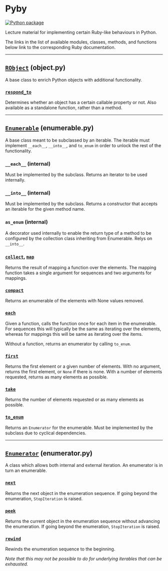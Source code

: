 # Pyby

[![Python package](https://github.com/DevL/pyby/actions/workflows/python-package.yml/badge.svg)](https://github.com/DevL/pyby/actions/workflows/python-package.yml)

Lecture material for implementing certain Ruby-like behaviours in Python.

The links in the list of available modules, classes, methods, and functions below link to the corresponding Ruby documentation.

---

## [`RObject`](https://ruby-doc.org/core-3.1.1/Object.html) (object.py)

A base class to enrich Python objects with additional functionality.

### [`respond_to`](https://ruby-doc.org/core-3.1.1/Object.html#method-i-respond_to-3F)

Determines whether an object has a certain callable property or not.
Also available as a standalone function, rather than a method.

---

## [`Enumerable`](https://ruby-doc.org/core-3.1.1/Enumerable.html) (enumerable.py)

A base class meant to be subclassed by an iterable.
The iterable must implement `__each__`, `__into__`, and `to_enum` in order to unlock the rest of the functionality.

### `__each__` (internal)

Must be implemented by the subclass.
Returns an iterator to be used internally.

### `__into__` (internal)

Must be implemented by the subclass.
Returns a constructor that accepts an iterable for the given method name.

### `as_enum` (internal)

A decorator used internally to enable the return type of a method to be configured by the
collection class inheriting from Enumerable. Relys on `__into__`.

### [`collect`](https://ruby-doc.org/core-3.1.1/Enumerable.html#method-i-collect), [`map`](https://ruby-doc.org/core-3.1.1/Enumerable.html#method-i-map)

Returns the result of mapping a function over the elements.
The mapping function takes a single argument for sequences and two arguments for mappings.

### [`compact`](https://ruby-doc.org/core-3.1.1/Enumerable.html#method-i-compact)

Returns an enumerable of the elements with None values removed.

### [`each`](https://ruby-doc.org/core-3.1.1/Enumerable.html#module-Enumerable-label-Enumerable+in+Ruby+Core+Classes)

Given a function, calls the function once for each item in the enumerable.
For sequences this will typically be the same as iterating over the elements,
whereas for mappings this will be same as iterating over the items.

Without a function, returns an enumerator by calling `to_enum`.

### [`first`](https://ruby-doc.org/core-3.1.1/Enumerable.html#method-i-first)

Returns the first element or a given number of elements.
With no argument, returns the first element, or `None` if there is none.
With a number of elements requested, returns as many elements as possible.

### [`take`](https://ruby-doc.org/core-3.1.1/Enumerable.html#method-i-take)

Returns the number of elements requested or as many elements as possible.

### [`to_enum`](https://ruby-doc.org/core-3.1.1/Object.html#method-i-to_enum)

Returns an `Enumerator` for the enumerable.
Must be implemented by the subclass due to cyclical dependencies.

---

## [`Enumerator`](https://ruby-doc.org/core-3.1.1/Enumerator.html) (enumerator.py)

A class which allows both internal and external iteration.
An enumerator is in turn an enumerable.

### [`next`](https://ruby-doc.org/core-3.1.1/Enumerator.html#method-i-next)

Returns the next object in the enumeration sequence.
If going beyond the enumeration, `StopIteration` is raised.

### [`peek`](https://ruby-doc.org/core-3.1.1/Enumerator.html#method-i-peek)

Returns the current object in the enumeration sequence without advancing the enumeration.
If going beyond the enumeration, `StopIteration` is raised.

### [`rewind`](https://ruby-doc.org/core-3.1.1/Enumerator.html#method-i-rewind)

Rewinds the enumeration sequence to the beginning.

_Note that this may not be possible to do for underlying iterables that can be exhausted._
